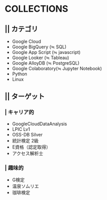 # COLLECTIONS

## || カテゴリ
- Google Cloud
- Google BigQuery    (≒ SQL)
- Google App Script  (≒ javascript)
- Google Looker      (≒ Tableau)
- Google AlloyDB     (≒ PostgreSQL)
- Google Colaboratory(≒ Jupyter Notebook)
- Python
- Linux


## || ターゲット
### | キャリア的
- GoogleCloudDataAnalysis
- LPIC Lv1
- OSS-DB Silver
- 統計検定 2級
- E資格（認定取得）
- アクセス解析士
### | 趣味的
- G検定
- 温泉ソムリエ
- 珈琲検定
